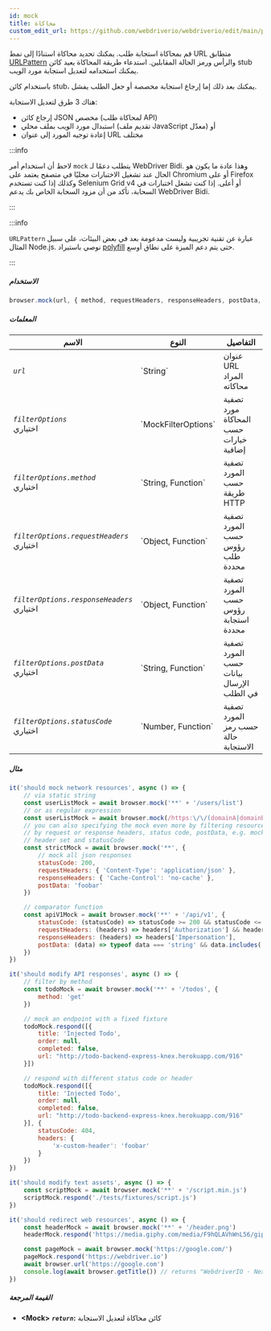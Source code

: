 ```yaml
---
id: mock
title: محاكاة
custom_edit_url: https://github.com/webdriverio/webdriverio/edit/main/packages/webdriverio/src/commands/browser/mock.ts
---
```


قم بمحاكاة استجابة طلب. يمكنك تحديد محاكاة استنادًا إلى نمط URL متطابق
[URLPattern](https://developer.mozilla.org/en-US/docs/Web/API/URLPattern)
والرأس ورمز الحالة المقابلين. استدعاء طريقة المحاكاة
يعيد كائن stub يمكنك استخدامه لتعديل استجابة
مورد الويب.

باستخدام كائن stub، يمكنك بعد ذلك إما إرجاع استجابة مخصصة أو
جعل الطلب يفشل.

هناك 3 طرق لتعديل الاستجابة:
- إرجاع كائن JSON مخصص (لمحاكاة طلب API)
- استبدال مورد الويب بملف محلي (تقديم ملف JavaScript معدّل) أو
- إعادة توجيه المورد إلى عنوان URL مختلف

:::info

لاحظ أن استخدام أمر `mock` يتطلب دعمًا لـ WebDriver Bidi. وهذا
عادة ما يكون هو الحال عند تشغيل الاختبارات محليًا في متصفح يعتمد على Chromium أو على
Firefox وكذلك إذا كنت تستخدم Selenium Grid v4 أو أعلى. إذا كنت تشغل اختبارات
في السحابة، تأكد من أن مزود السحابة الخاص بك يدعم WebDriver Bidi.

:::

:::info

`URLPattern` عبارة عن تقنية تجريبية وليست مدعومة بعد في بعض البيئات، على سبيل المثال Node.js.
نوصي باستيراد [polyfill](https://www.npmjs.com/package/urlpattern-polyfill)
حتى يتم دعم الميزة على نطاق أوسع.

:::

##### الاستخدام

```js
browser.mock(url, { method, requestHeaders, responseHeaders, postData, statusCode })
```

##### المعلمات

<table>
  <thead>
    <tr>
      <th>الاسم</th><th>النوع</th><th>التفاصيل</th>
    </tr>
  </thead>
  <tbody>
    <tr>
      <td><code><var>url</var></code></td>
      <td>`String`</td>
      <td>عنوان URL المراد محاكاته</td>
    </tr>
    <tr>
      <td><code><var>filterOptions</var></code><br /><span className="label labelWarning">اختياري</span></td>
      <td>`MockFilterOptions`</td>
      <td>تصفية مورد المحاكاة حسب خيارات إضافية</td>
    </tr>
    <tr>
      <td><code><var>filterOptions.method</var></code><br /><span className="label labelWarning">اختياري</span></td>
      <td>`String, Function`</td>
      <td>تصفية المورد حسب طريقة HTTP</td>
    </tr>
    <tr>
      <td><code><var>filterOptions.requestHeaders</var></code><br /><span className="label labelWarning">اختياري</span></td>
      <td>`Object, Function`</td>
      <td>تصفية المورد حسب رؤوس طلب محددة</td>
    </tr>
    <tr>
      <td><code><var>filterOptions.responseHeaders</var></code><br /><span className="label labelWarning">اختياري</span></td>
      <td>`Object, Function`</td>
      <td>تصفية المورد حسب رؤوس استجابة محددة</td>
    </tr>
    <tr>
      <td><code><var>filterOptions.postData</var></code><br /><span className="label labelWarning">اختياري</span></td>
      <td>`String, Function`</td>
      <td>تصفية المورد حسب بيانات الإرسال في الطلب</td>
    </tr>
    <tr>
      <td><code><var>filterOptions.statusCode</var></code><br /><span className="label labelWarning">اختياري</span></td>
      <td>`Number, Function`</td>
      <td>تصفية المورد حسب رمز حالة الاستجابة</td>
    </tr>
  </tbody>
</table>

##### مثال

```js title="mock.js"
it('should mock network resources', async () => {
    // via static string
    const userListMock = await browser.mock('**' + '/users/list')
    // or as regular expression
    const userListMock = await browser.mock(/https:\/\/(domainA|domainB)\.com\/.+/)
    // you can also specifying the mock even more by filtering resources
    // by request or response headers, status code, postData, e.g. mock only responses with specific
    // header set and statusCode
    const strictMock = await browser.mock('**', {
        // mock all json responses
        statusCode: 200,
        requestHeaders: { 'Content-Type': 'application/json' },
        responseHeaders: { 'Cache-Control': 'no-cache' },
        postData: 'foobar'
    })

    // comparator function
    const apiV1Mock = await browser.mock('**' + '/api/v1', {
        statusCode: (statusCode) => statusCode >= 200 && statusCode <= 203,
        requestHeaders: (headers) => headers['Authorization'] && headers['Authorization'].startsWith('Bearer '),
        responseHeaders: (headers) => headers['Impersonation'],
        postData: (data) => typeof data === 'string' && data.includes('foo')
    })
})

it('should modify API responses', async () => {
    // filter by method
    const todoMock = await browser.mock('**' + '/todos', {
        method: 'get'
    })

    // mock an endpoint with a fixed fixture
    todoMock.respond([{
        title: 'Injected Todo',
        order: null,
        completed: false,
        url: "http://todo-backend-express-knex.herokuapp.com/916"
    }])

    // respond with different status code or header
    todoMock.respond([{
        title: 'Injected Todo',
        order: null,
        completed: false,
        url: "http://todo-backend-express-knex.herokuapp.com/916"
    }], {
        statusCode: 404,
        headers: {
            'x-custom-header': 'foobar'
        }
    })
})

it('should modify text assets', async () => {
    const scriptMock = await browser.mock('**' + '/script.min.js')
    scriptMock.respond('./tests/fixtures/script.js')
})

it('should redirect web resources', async () => {
    const headerMock = await browser.mock('**' + '/header.png')
    headerMock.respond('https://media.giphy.com/media/F9hQLAVhWnL56/giphy.gif')

    const pageMock = await browser.mock('https://google.com/')
    pageMock.respond('https://webdriver.io')
    await browser.url('https://google.com')
    console.log(await browser.getTitle()) // returns "WebdriverIO · Next-gen browser and mobile automation test framework for Node.js"
})
```

##### القيمة المرجعة

- **&lt;Mock&gt;**
            **<code><var>return</var></code>:**                                                كائن محاكاة لتعديل الاستجابة